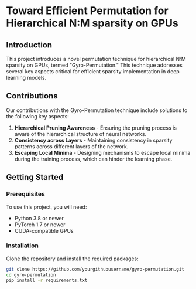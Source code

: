 # Toward Efficient Permutation for Hierarchical N:M sparsity on GPUs

## Introduction
This project introduces a novel permutation technique for hierarchical N:M sparsity on GPUs, termed "Gyro-Permutation." This technique addresses several key aspects critical for efficient sparsity implementation in deep learning models.

## Contributions
Our contributions with the Gyro-Permutation technique include solutions to the following key aspects:
1. **Hierarchical Pruning Awareness** - Ensuring the pruning process is aware of the hierarchical structure of neural networks.
2. **Consistency across Layers** - Maintaining consistency in sparsity patterns across different layers of the network.
3. **Escaping Local Minima** - Designing mechanisms to escape local minima during the training process, which can hinder the learning phase.

## Getting Started

### Prerequisites
To use this project, you will need:
- Python 3.8 or newer
- PyTorch 1.7 or newer
- CUDA-compatible GPUs

### Installation
Clone the repository and install the required packages:
```bash
git clone https://github.com/yourgithubusername/gyro-permutation.git
cd gyro-permutation
pip install -r requirements.txt
